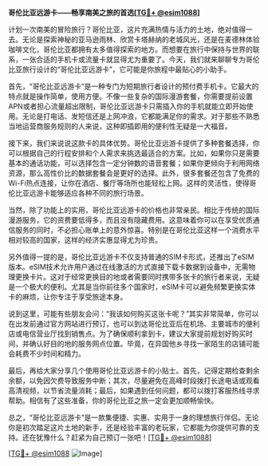 **哥伦比亚远游卡——畅享南美之旅的首选[[TG💪+ @esim1088](https://t.me/s/esim1088)]**

计划一次南美的冒险旅行？哥伦比亚，这片充满热情与活力的土地，绝对值得一去。无论是探索神秘的亚马逊雨林、欣赏卡塔赫纳的老城风光，还是在麦德林体验咖啡文化，哥伦比亚都拥有太多值得探索的地方。而想要在旅行中保持与世界的联系，一张合适的手机卡或流量卡就显得尤为重要了。今天，我们就来聊聊专为哥伦比亚旅行设计的“哥伦比亚远游卡”，它可能是你旅程中最贴心的小助手。

首先，“哥伦比亚远游卡”是一种专门为短期旅行者设计的预付费手机卡。它最大的特点就是操作简单，使用方便。不像一些复杂的国际漫游套餐，你需要提前设置APN或者担心流量超出限制，哥伦比亚远游卡只需插入你的手机就能立即开始使用。无论是打电话、发短信还是上网冲浪，它都能满足你的需求。对于那些不熟悉当地运营商服务规则的人来说，这种即插即用的便利性无疑是一大福音。

接下来，我们来说说这款卡的具体优势。哥伦比亚远游卡提供了多种套餐选择，你可以根据自己的行程安排和个人需求来挑选最适合的方案。比如，如果你只是需要基本的通话功能，可以选择包含一定分钟数的语音套餐；如果你更倾向于利用网络资源，那么高性价比的数据套餐会是更好的选择。此外，很多套餐还包含了免费的Wi-Fi热点连接，让你在酒店、餐厅等场所也能轻松上网。这样的灵活性，使得哥伦比亚远游卡能够适应各种不同的旅行场景。

当然，除了功能上的实用，哥伦比亚远游卡的价格也非常亲民。相比于传统的国际漫游服务，它的资费要低得多，而且没有隐藏费用。这意味着你可以在享受优质通信服务的同时，不必担心账单上的意外惊喜。特别是在哥伦比亚这样一个消费水平相对较高的国家，这样的经济实惠显得尤为珍贵。

另外值得一提的是，哥伦比亚远游卡不仅支持普通的SIM卡形式，还推出了eSIM版本。eSIM技术允许用户通过在线激活的方式直接下载卡数据到设备中，无需物理更换卡片。这对于经常更换目的地或者需要同时携带多张卡的旅行者来说，无疑是一个极大的便利。尤其是当你前往多个国家时，eSIM卡可以避免频繁更换实体卡的麻烦，让你专注于享受旅途本身。

说到这里，可能有些朋友会问：“我该如何购买这张卡呢？”其实非常简单，你可以在出发前通过官方网站进行预订，也可以到达哥伦比亚后在机场、主要城市的便利店或电信营业厅找到销售点。为了确保顺利拿到卡，建议大家提前规划好购买时间，并确认好目的地的服务网点位置。毕竟，在异国他乡寻找一家陌生的店铺可能会耗费不少时间和精力。

最后，再给大家分享几个使用哥伦比亚远游卡的小贴士。首先，记得定期检查剩余余额，以免因欠费导致服务中断；其次，尽量避免在高峰时段拨打长途电话或观看高清视频，以节省流量消耗；最后，如果遇到任何问题，都可以拨打客服热线寻求帮助。相信有了这些准备，你的哥伦比亚之旅一定会更加顺畅愉快。

总之，“哥伦比亚远游卡”是一款集便捷、实惠、实用于一身的理想旅行伴侣。无论你是初次踏足这片土地的新手，还是经验丰富的老玩家，它都能为你提供可靠的支持。还在犹豫什么？赶紧为自己预订一张吧！[[TG💪+ @esim1088](https://t.me/s/esim1088)]

[[TG💪+ @esim1088](https://t.me/s/esim1088) ![Image](https://i.postimg.cc/4NQfJmqS/Snipaste-2025-05-13-00-14-12.png)]
